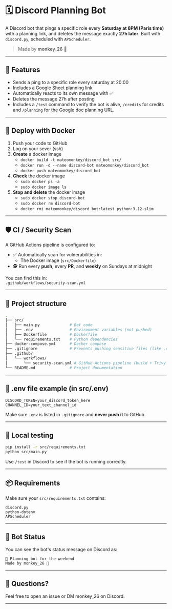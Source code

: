 # 🗓️ Discord Planning Bot

A Discord bot that pings a specific role every **Saturday at 8PM (Paris time)** with a planning link, and deletes the message exactly **27h later**. Built with `discord.py`, scheduled with `APScheduler`.

> Made by **monkey_26** 🐒

---

## 📌 Features

- Sends a ping to a specific role every saturday at 20:00
- Includes a Google Sheet planning link
- Automatically reacts to its own message with ✅
- Deletes the message 27h after posting
- Includes a `/test` command to verify the bot is alive, `/credits` for credits and `/planning` for the Google doc planning URL.

---

## 🚀 Deploy with Docker

1. Push your code to GitHub
2. Log on your sever (ssh)
3. **Create** a docker image
    - `docker build -t mateomonkey/discord_bot src/`
    - `docker run -d --name discord-bot mateomonkey/discord_bot`
    - `docker push mateomonkey/discord_bot`
4. **Check** the docker image
    - `sudo docker ps -a`
    - `sudo docker image ls`
5. **Stop and delete** the docker image
    - `sudo docker stop discord-bot`
    - `sudo docker rm discord-bot`
    - `docker rmi mateomonkey/discord_bot:latest python:3.12-slim`

---

## 🛡️ CI / Security Scan

A GitHub Actions pipeline is configured to:

- ✅ Automatically scan for vulnerabilities in:
  - The Docker image (`src/Dockerfile`)
- 🕵️ Run every **push**, every **PR**, and **weekly** on Sundays at midnight

You can find this in:  
`.github/workflows/security-scan.yml`

---

## 📁 Project structure

```bash
.
├── src/
│   ├── main.py             # Bot code
│   ├── .env                # Environment variables (not pushed)
│   ├── Dockerfile          # Dockerfile
│   └── requirements.txt    # Python dependencies
├── docker-compose.yml      # Docker compose
├── .gitignore              # Prevents pushing sensitive files (like .env)
├── .github/
│   └── workflows/
│       └── security-scan.yml # GitHub Actions pipeline (build + Trivy scan)
└── README.md               # Project documentation
```

---

## 🔐 .env file example (in src/.env)

```env
DISCORD_TOKEN=your_discord_token_here
CHANNEL_ID=your_text_channel_id
```

Make sure `.env` is listed in `.gitignore` and **never push it** to GitHub.

---

## 🧪 Local testing

```bash
pip install -r src/requirements.txt
python src/main.py
```

Use `/test` in Discord to see if the bot is running correctly.

---

## 📦 Requirements

Make sure your `src/requirements.txt` contains:
```
discord.py
python-dotenv
APScheduler
```

---

## 🤖 Bot Status

You can see the bot's status message on Discord as:
```
🔔 Planning bot for the weekend
Made by monkey_26 🐒
```

---

## 💬 Questions?

Feel free to open an issue or DM monkey_26 on Discord.

---
